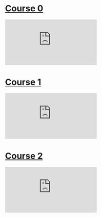 # [Course 0](https://www.bilibili.com/video/BV1fK4y1G7SM?p=1)
<iframe src="https://player.bilibili.com/player.html?aid=888336215&bvid=BV1fK4y1G7SM&cid=344364763&page=1" scrolling="no" border="0" frameborder="no" framespacing="0" allowfullscreen="true"> </iframe>

# [Course 1](https://www.bilibili.com/video/BV1Hb4y1S7di?p=3)
<iframe src="https://player.bilibili.com/player.html?aid=632460328&bvid=BV1Hb4y1S7di&cid=391751707&page=3" scrolling="no" border="0" frameborder="no" framespacing="0" allowfullscreen="true"> </iframe>

# [Course 2](https://www.bilibili.com/video/BV1qt411P7hT?p=7&spm_id_from=pageDriver)

<iframe src="https://player.bilibili.com/player.html?aid=61042408&bvid=BV1qt411P7hT&cid=106201415&page=7" scrolling="no" border="0" frameborder="no" framespacing="0" allowfullscreen="true"> </iframe>